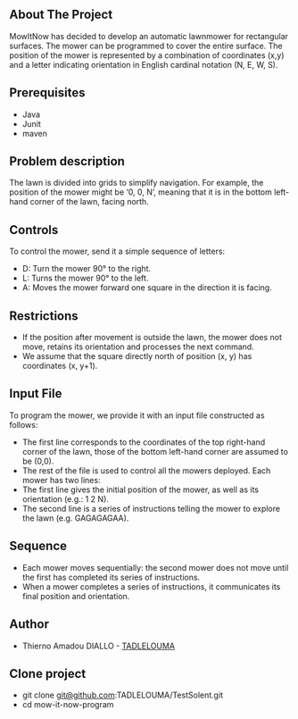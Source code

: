## About The Project
MowItNow has decided to develop an automatic lawnmower for rectangular surfaces. 
The mower can be programmed to cover the entire surface. The position of the mower is represented by a combination of coordinates (x,y) and a letter indicating orientation in English cardinal notation (N, E, W, S).

## Prerequisites
- Java
- Junit
- maven

## Problem description
The lawn is divided into grids to simplify navigation. For example, the position of the mower might be ‘0, 0, N’, meaning that it is in the bottom left-hand corner of the lawn, facing north.

## Controls
To control the mower, send it a simple sequence of letters:

* D: Turn the mower 90° to the right.
* L: Turns the mower 90° to the left.
* A: Moves the mower forward one square in the direction it is facing.

## Restrictions

* If the position after movement is outside the lawn, the mower does not move, retains its orientation and processes the next command.
* We assume that the square directly north of position (x, y) has coordinates (x, y+1).

## Input File
To program the mower, we provide it with an input file constructed as follows:

- The first line corresponds to the coordinates of the top right-hand corner of the lawn, those of the bottom left-hand corner are assumed to be (0,0).
- The rest of the file is used to control all the mowers deployed. Each mower has two lines:
- The first line gives the initial position of the mower, as well as its orientation (e.g.: 1 2 N).
- The second line is a series of instructions telling the mower to explore the lawn (e.g. GAGAGAGAA).

## Sequence

* Each mower moves sequentially: the second mower does not move until the first has completed its series of instructions.
* When a mower completes a series of instructions, it communicates its final position and orientation.

## Author
* Thierno Amadou DIALLO - [TADLELOUMA](https://github.com/romankh3)

## Clone project
* git clone git@github.com:TADLELOUMA/TestSolent.git
* cd mow-it-now-program

